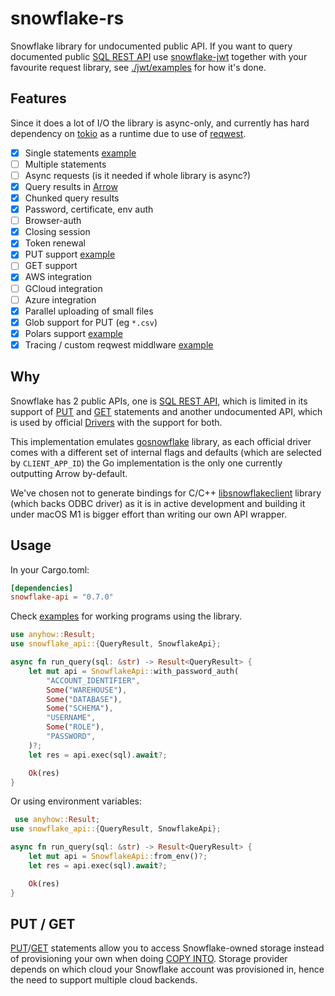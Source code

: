 # snowflake-rs

Snowflake library for undocumented public API. If you want to query documented public [SQL REST API](https://docs.snowflake.com/developer-guide/sql-api/intro) use [snowflake-jwt](https://crates.io/crates/snowflake-jwt) together with your favourite request library, see [./jwt/examples](../jwt/examples) for how it's done.

## Features

Since it does a lot of I/O the library is async-only, and currently has hard dependency on [tokio](https://tokio.rs/) as a runtime due to use of [reqwest](https://github.com/seanmonstar/reqwest).

- [x] Single statements [example](./examples/run_sql.rs)
- [ ] Multiple statements
- [ ] Async requests (is it needed if whole library is async?)
- [x] Query results in [Arrow](https://arrow.apache.org/)
- [x] Chunked query results
- [x] Password, certificate, env auth
- [ ] Browser-auth
- [x] Closing session
- [x] Token renewal
- [x] PUT support [example](./examples/filetransfer.rs)
- [ ] GET support
- [x] AWS integration
- [ ] GCloud integration
- [ ] Azure integration
- [x] Parallel uploading of small files
- [x] Glob support for PUT (eg `*.csv`)
- [x] Polars support [example](./examples/polars/src/main.rs)
- [x] Tracing / custom reqwest middlware [example](./examples/tracing/src/main.rs)

## Why

Snowflake has 2 public APIs, one is [SQL REST API](https://docs.snowflake.com/developer-guide/sql-api/intro), which is limited in its support of [PUT](https://docs.snowflake.com/en/sql-reference/sql/put) and [GET](https://docs.snowflake.com/en/sql-reference/sql/get) statements and another undocumented API, which is used by official [Drivers](https://docs.snowflake.com/en/developer-guide/drivers) with the support for both.

This implementation emulates [gosnowflake](https://github.com/snowflakedb/gosnowflake) library, as each official driver comes with a different set of internal flags and defaults (which are selected by `CLIENT_APP_ID`) the Go implementation is the only one currently outputting Arrow by-default.

We've chosen not to generate bindings for C/C++ [libsnowflakeclient](https://github.com/snowflakedb/libsnowflakeclient) library (which backs ODBC driver) as it is in active development and building it under macOS M1 is bigger effort than writing our own API wrapper.

## Usage

In your Cargo.toml:

```toml
[dependencies]
snowflake-api = "0.7.0"
```

Check [examples](./examples) for working programs using the library.


```rust
use anyhow::Result;
use snowflake_api::{QueryResult, SnowflakeApi};

async fn run_query(sql: &str) -> Result<QueryResult> {
    let mut api = SnowflakeApi::with_password_auth(
        "ACCOUNT_IDENTIFIER",
        Some("WAREHOUSE"),
        Some("DATABASE"),
        Some("SCHEMA"),
        "USERNAME",
        Some("ROLE"),
        "PASSWORD",
    )?;
    let res = api.exec(sql).await?;

    Ok(res)
}
```

Or using environment variables:

```rust
 use anyhow::Result;
use snowflake_api::{QueryResult, SnowflakeApi};

async fn run_query(sql: &str) -> Result<QueryResult> {
    let mut api = SnowflakeApi::from_env()?;
    let res = api.exec(sql).await?;

    Ok(res)
}
```

## PUT / GET

[PUT](https://docs.snowflake.com/en/sql-reference/sql/put)/[GET](https://docs.snowflake.com/en/sql-reference/sql/get) statements allow you to access Snowflake-owned storage instead of provisioning your own when doing [COPY INTO](https://docs.snowflake.com/en/sql-reference/sql/copy-into-table). Storage provider depends on which cloud your Snowflake account was provisioned in, hence the need to support multiple cloud backends.
